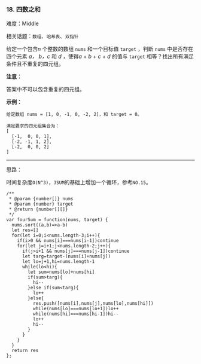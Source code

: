 ### 18. 四数之和

难度：Middle

相关话题：`数组`、`哈希表`、`双指针`

给定一个包含*n*  个整数的数组 `nums` 和一个目标值 `target` ，判断 `nums` 中是否存在四个元素 *a，* *b，c* 和 *d* ，使得*a*  + *b*  + *c*  + *d* 的值与 `target` 相等？找出所有满足条件且不重复的四元组。



**注意：** 



答案中不可以包含重复的四元组。



**示例：** 



```
给定数组 nums = [1, 0, -1, 0, -2, 2]，和 target = 0。

满足要求的四元组集合为：
[
  [-1,  0, 0, 1],
  [-2, -1, 1, 2],
  [-2,  0, 0, 2]
]
```



-----

思路：

时间复杂度`O(N^3)`，`3SUM`的基础上增加一个循环，参考`NO.15`。

```
/**
 * @param {number[]} nums
 * @param {number} target
 * @return {number[][]}
 */
var fourSum = function(nums, target) {
  nums.sort((a,b)=>a-b)
  let res=[]
  for(let i=0;i<nums.length-3;i++){
    if(i>0 && nums[i]===nums[i-1])continue
    for(let j=i+1;j<nums.length-2;j++){
      if(j>i+1 && nums[j]===nums[j-1])continue
      let targ=target-(nums[i]+nums[j])
      let lo=j+1,hi=nums.length-1
      while(lo<hi){
        let sum=nums[lo]+nums[hi]
        if(sum>targ){
          hi--
        }else if(sum<targ){
          lo++
        }else{
          res.push([nums[i],nums[j],nums[lo],nums[hi]])
          while(nums[lo]===nums[lo+1])lo++
          while(nums[hi]===nums[hi-1])hi--
          lo++
          hi--
        }
      }
    }
  }
  return res
};
```

